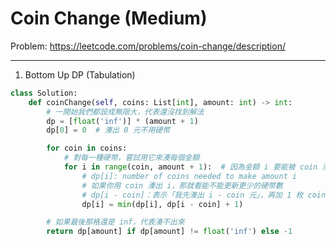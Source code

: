 Coin Change (Medium)
===

Problem: https://leetcode.com/problems/coin-change/description/

---

1. Bottom Up DP (Tabulation)
```python
class Solution:
    def coinChange(self, coins: List[int], amount: int) -> int:
        # 一開始我們都設成無限大，代表還沒找到解法
        dp = [float('inf')] * (amount + 1)
        dp[0] = 0  # 湊出 0 元不用硬幣

        for coin in coins:
            # 對每一種硬幣，嘗試用它來湊每個金額
            for i in range(coin, amount + 1):  # 因為金額 i 要能被 coin 湊出，i 至少得 >= coin 才有機會
                # dp[i]: number of coins needed to make amount i
                # 如果你用 coin 湊出 i，那就看能不能更新更少的硬幣數
                # dp[i - coin]：表示「我先湊出 i - coin 元」，再加 1 枚 coin
                dp[i] = min(dp[i], dp[i - coin] + 1)  

        # 如果最後那格還是 inf，代表湊不出來
        return dp[amount] if dp[amount] != float('inf') else -1
```

